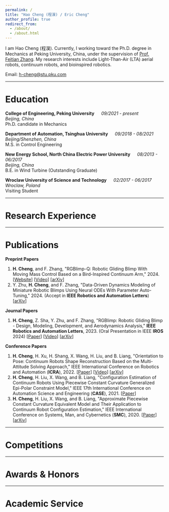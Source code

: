 ```yaml
---
permalink: /
title: "Hao Cheng (程淏) / Eric Cheng"
author_profile: true
redirect_from: 
  - /about/
  - /about.html
---
```


I am Hao Cheng (程淏). 
Currently, I working toward the Ph.D. degree in Mechanics at Peking University, China, under the supervision of [Prof. Feitian Zhang](http://www2.coe.pku.edu.cn/faculty/zhangfeitian/). 
My research interests include Light-Than-Air (LTA) aerial robots, continuum robots, and bioinspired robotics. 

Email: [h-cheng@stu.pku.com](mailto:h-cheng@stu.pku.com)

---

# Education

**College of Engineering, Peking University** &emsp; _09/2021 - present_  
*Beijing, China*  
Ph.D. candidate in Mechanics

**Department of Automation, Tsinghua University** &emsp; _09/2018 - 08/2021_  
*Beijing/Shenzhen, China*  
M.S. in Control Engineering 

**New Energy School, North China Electric Power University** &emsp; _08/2013 - 06/2017_  
*Beijing, China*  
B.E. in Wind Turbine (Outstanding Graduate)

**Wroclaw University of Science and Technology** &emsp; _02/2017 - 06/2017_  
*Wroclaw,  Poland*  
Visiting Student

---

# Research Experience



---

# Publications

**Preprint Papers**

1. **H. Cheng**, and F. Zhang, "RGBlimp-Q: Robotic Gliding Blimp
With Moving Mass Control Based on a Bird-Inspired Continuum Arm," 2024. [[Website](https://rgblimp.github.io/)] [[Video](https://youtu.be/yA_nncO6qE4)] [[arXiv](https://arxiv.org/pdf/2406.10810)] 
1. Y. Zhu, **H. Cheng**, and F. Zhang, "Data-Driven Dynamics Modeling of Miniature Robotic Blimps Using Neural ODEs With Parameter Auto-Tuning," 2024. (Accept in **IEEE Robotics and Automation Letters**) [[arXiv](https://arxiv.org/pdf/2404.18580)] 

**Journal Papers**

1. **H. Cheng**, Z. Sha, Y. Zhu, and F. Zhang, "RGBlimp: Robotic Gliding Blimp - Design, Modeling, Development, and Aerodynamics Analysis," **IEEE Robotics and Automation Letters**, 2023. (Oral Presentation in IEEE **IROS** 2024) [[Paper](https://ieeexplore.ieee.org/document/10258385)] [[Video](https://youtu.be/AkYN0jurYxI)] [[arXiv](https://arxiv.org/pdf/2306.04079)] 

**Conference Papers**

1. **H. Cheng**, H. Xu, H. Shang, X. Wang, H. Liu, and B. Liang, "Orientation to Pose: Continuum Robots Shape Reconstruction Based on the Multi-Attitude Solving Approach," IEEE International Conference on Robotics and Automation (**ICRA**), 2022. [[Paper](https://ieeexplore.ieee.org/document/9812289)] [[Video](https://youtu.be/tm9aPsXuPTo)] [[arXiv](https://arxiv.org/pdf/2103.05150)] 
2. **H. Cheng**, H. Liu, X. Wang, and B. Liang, "Configuration Estimation of Continuum Robots Using Piecewise Constant Curvature Generalized Epi-Polar Constraint Model," IEEE 17th International Conference on Automation Science and Engineering (**CASE**), 2021. [[Paper](https://ieeexplore.ieee.org/document/9551587)] 
3. **H. Cheng**, H. Liu, X. Wang, and B. Liang, "Approximate Piecewise Constant Curvature Equivalent Model and Their Application to Continuum Robot Configuration Estimation," IEEE International Conference on Systems, Man, and Cybernetics (**SMC**), 2020. [[Paper](https://ieeexplore.ieee.org/document/9283135)] [[arXiv](https://arxiv.org/pdf/2009.06801)] 

---

# Competitions



---

# Awards & Honors



---

# Academic Service

